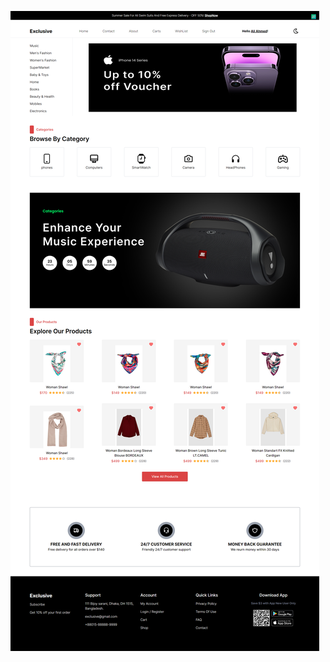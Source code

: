 ![alt text](https://github.com/aliahmed200/E-commerce-ts/blob/master/src/Assets/screencapture-e-commerce-v1-ochre-vercel-app-2024-07-27-16_20_53.png?raw=true)
